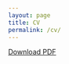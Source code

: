 ```yaml
---
layout: page
title: CV
permalink: /cv/
---
```


<a href="westheide_cv.pdf" download>Download PDF</a>
<object data="westheide_cv.pdf" width="100%" height="1000" type='application/pdf'/>
